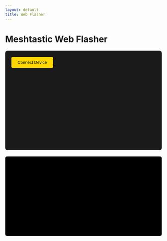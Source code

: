 ```yaml
---
layout: default
title: Web Flasher
---
```


# Meshtastic Web Flasher

<div id="flasher-container">
  <div class="flash-controls">
    <div class="connect-box">
      <button id="connect-btn">Connect Device</button>
      <span id="connection-status">⛔ Not Connected</span>
    </div>
    
    <div class="selection-box">
      <label>Select Device:</label>
      <select id="device-select">
        <option value="">Loading devices...</option>
      </select>
    </div>

    <div class="selection-box">
      <label>Select Firmware:</label>
      <select id="firmware-select" disabled>
        <option value="">Select device first</option>
      </select>
    </div>

    <button id="flash-btn" disabled>Flash Firmware</button>
  </div>

  <div id="progress-container" style="display: none;">
    <progress id="progress-bar" value="0" max="100"></progress>
    <span id="progress-text">0%</span>
  </div>

  <div id="log-container">
    <pre id="log"></pre>
  </div>
</div>

<script src="https://cdn.jsdelivr.net/npm/@espruino-tools/esptool-js@0.0.9/dist/esptool-js.min.js"></script>
<script>
const ESPTool = window.EspTool;
const REPO = 'HarukiToreda/Meshtastic-Experiments';
const BRANCH = 'main';
const FIRMWARES_PATH = 'Meshtastic-Experiments/firmwares';
const CORS_PROXY = 'https://api.allorigins.win/raw?url=';

let port = null;
let selectedFirmware = null;

// Load devices immediately
loadDevices();

async function loadDevices() {
  try {
    const apiUrl = `https://api.github.com/repos/${REPO}/contents/${FIRMWARES_PATH}?ref=${BRANCH}`;
    const response = await fetch(`${CORS_PROXY}${encodeURIComponent(apiUrl)}`);
    
    if (!response.ok) throw new Error(`GitHub error: ${response.status}`);
    
    const devices = await response.json();
    
    const deviceSelect = document.getElementById('device-select');
    deviceSelect.innerHTML = '<option value="">Select a device</option>';
    
    // Ensure devices is an array before using forEach
    if (Array.isArray(devices)) {
      devices.forEach(item => {
        if (item.type === 'dir') {
          const option = document.createElement('option');
          option.value = item.name;
          option.textContent = item.name.replace(/_/g, ' ');
          deviceSelect.appendChild(option);
        }
      });
    } else {
      throw new Error('Invalid devices data format');
    }
    
    log('Loaded available devices');
  } catch (error) {
    log(`Device loading failed: ${error.message}`);
  }
}

async function loadFirmwares(device) {
  try {
    const apiUrl = `https://api.github.com/repos/${REPO}/contents/${FIRMWARES_PATH}/${device}?ref=${BRANCH}`;
    const response = await fetch(`${CORS_PROXY}${encodeURIComponent(apiUrl)}`);
    
    if (!response.ok) throw new Error(`GitHub error: ${response.status}`);
    
    const files = await response.json();
    
    const firmwareSelect = document.getElementById('firmware-select');
    firmwareSelect.innerHTML = '<option value="">Select a firmware</option>';
    
    if (Array.isArray(files)) {
      files.forEach(file => {
        if (file.name.endsWith('.bin')) {
          const option = document.createElement('option');
          option.value = `https://raw.githubusercontent.com/${REPO}/${BRANCH}/${FIRMWARES_PATH}/${device}/${file.name}`;
          option.textContent = file.name.replace(/_/g, ' ');
          firmwareSelect.appendChild(option);
        }
      });
    }
    
    firmwareSelect.disabled = false;
    log(`Loaded firmwares for ${device}`);
  } catch (error) {
    log(`Firmware loading failed: ${error.message}`);
  }
}

document.getElementById('connect-btn').addEventListener('click', async () => {
  try {
    port = await navigator.serial.requestPort();
    document.getElementById('connect-btn').disabled = true;
    document.getElementById('connection-status').textContent = '✅ Connected';
    document.getElementById('flash-btn').disabled = false;
    log('Connected to device');
  } catch (error) {
    log(`Connection error: ${error.message}`);
  }
});

document.getElementById('device-select').addEventListener('change', (e) => {
  const device = e.target.value;
  if (device) {
    loadFirmwares(device);
  }
});

document.getElementById('firmware-select').addEventListener('change', (e) => {
  selectedFirmware = e.target.value;
});

document.getElementById('flash-btn').addEventListener('click', async () => {
  if (!selectedFirmware) {
    log('Please select a firmware first');
    return;
  }

  try {
    document.getElementById('progress-container').style.display = 'block';
    const options = { baudRate: 115200 };
    
    log(`Downloading firmware: ${selectedFirmware}`);
    const response = await fetch(selectedFirmware);
    const firmwareBuffer = await response.arrayBuffer();
    
    await port.open(options);
    const esptool = new ESPTool(port);
    
    await esptool.connect();
    log('Starting flash process...');
    
    await esptool.flash_file(new Uint8Array(firmwareBuffer), (progress) => {
      const percent = Math.round(progress * 100);
      document.getElementById('progress-bar').value = percent;
      document.getElementById('progress-text').textContent = `${percent}%`;
    });

    await esptool.hard_reset();
    log('Flash completed successfully!');
  } catch (error) {
    log(`Flash failed: ${error.message}`);
  } finally {
    document.getElementById('progress-container').style.display = 'none';
    if (port) await port.close();
  }
});

function log(message) {
  const logElement = document.getElementById('log');
  logElement.textContent += `${new Date().toLocaleTimeString()}: ${message}\n`;
  logElement.scrollTop = logElement.scrollHeight;
}
</script>

<style>
.flash-controls {
  max-width: 600px;
  margin: 20px auto;
  padding: 20px;
  background: #1a1a1a;
  border-radius: 8px;
}

.connect-box {
  display: flex;
  gap: 15px;
  align-items: center;
  margin-bottom: 20px;
}

button {
  background: #FFD700;
  color: #000;
  border: none;
  padding: 10px 20px;
  border-radius: 4px;
  cursor: pointer;
  transition: opacity 0.2s;
}

button:disabled {
  opacity: 0.6;
  cursor: not-allowed;
}

.selection-box {
  margin: 15px 0;
  background: #333;
  padding: 15px;
  border-radius: 6px;
}

select {
  width: 100%;
  padding: 8px;
  margin-top: 8px;
  background: #444;
  color: #fff;
  border: 1px solid #00FFFF;
  border-radius: 4px;
}

#progress-container {
  background: #333;
  padding: 15px;
  border-radius: 6px;
  margin: 20px 0;
}

progress {
  width: 100%;
  height: 20px;
  accent-color: #FFD700;
}

#progress-text {
  color: #00FFFF;
  margin-left: 10px;
  font-weight: bold;
}

#log-container {
  background: #000;
  padding: 15px;
  border-radius: 6px;
}

#log {
  color: #00FF00;
  height: 200px;
  overflow-y: auto;
  font-family: monospace;
  font-size: 0.9em;
  white-space: pre-wrap;
}
</style>
